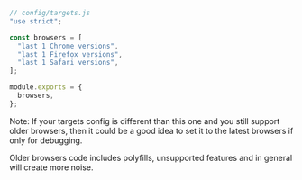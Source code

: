 ```js [5-19]
// config/targets.js
"use strict";

const browsers = [
  "last 1 Chrome versions",
  "last 1 Firefox versions",
  "last 1 Safari versions",
];

module.exports = {
  browsers,
};
```

Note:
If your targets config is different than this one and you still support older browsers, then it could be a good idea to set it to the latest browsers if only for debugging.

Older browsers code includes polyfills, unsupported features and in general will create more noise.
